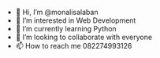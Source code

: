 - 👋 Hi, I’m @monalisalaban
- 👀 I’m interested in Web Development
- 🌱 I’m currently learning Python
- 💞️ I’m looking to collaborate with everyone
- 📫 How to reach me 082274993126

<!---
monalisalaban/monalisalaban is a ✨ special ✨ repository because its `README.md` (this file) appears on your GitHub profile.
You can click the Preview link to take a look at your changes.
--->

